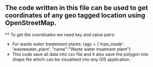 ## The code written in this file can be used to get coordinates of any geo tagged location using OpenStreetMap.

** To get the coordinates we need key and value pairs: 
  
  * For waste water treatement plants: tags = {'man_made': 'wastewater_plant', "name":"Waste water treatment plant"}  
  * This code save all data into csv file and it also save the polygon into shape file which can be visualised into any GIS application.


